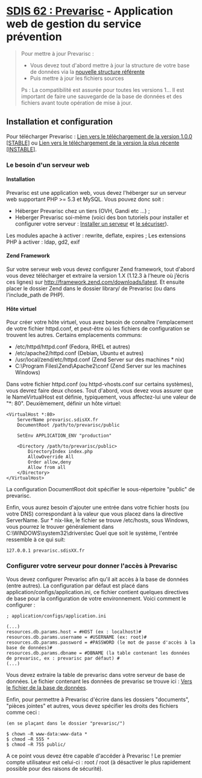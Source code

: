 # [SDIS 62 : Prevarisc](http://sdis62.github.com/prevarisc/) - Application web de gestion du service prévention

> Pour mettre à jour Prevarisc :
> * Vous devez tout d'abord mettre à jour la structure de votre base de données via la [nouvelle structure référente](https://github.com/SDIS62/prevarisc/raw/master/extras/prevarisc.gz)
> * Puis mettre à jour les fichiers sources
>
> Ps : La compatibilité est assurée pour toutes les versions 1.*.*. Il est important de faire une sauvegarde de la base de données et des fichiers avant toute opération de mise à jour.

## Installation et configuration

Pour télécharger Prevarisc : [Lien vers le téléchargement de la version 1.0.0 [STABLE]](https://github.com/SDIS62/prevarisc/tree/v1.0.0) ou [Lien vers le téléchargement de la version la plus récente [INSTABLE]](https://github.com/SDIS62/prevarisc/archive/master.zip).

### Le besoin d'un serveur web

#### Installation

Prevarisc est une application web, vous devez l'héberger sur un serveur web supportant PHP >= 5.3 et MySQL. Vous pouvez donc soit :
* Héberger Prevarisc chez un tiers (OVH, Gandi etc ...) ;
* Heberger Prevarisc soi-même (voici des bon tutoriels pour installer et configurer votre serveur : [Installer un serveur](http://www.siteduzero.com/informatique/tutoriels/apprenez-a-installer-un-serveur-web-sous-debian) et [le sécuriser](http://www.siteduzero.com/informatique/tutoriels/securiser-son-serveur-linux)).

Les modules apache à activer : rewrite, deflate, expires ;
Les extensions PHP à activer : ldap, gd2, exif

#### Zend Framework

Sur votre serveur web vous devez configurer Zend framework, tout d'abord vous devez télécharger et extraire la version 1.X (1.12.3 à l'heure où j’écris ces lignes) sur http://framework.zend.com/downloads/latest. Et ensuite placer le dossier Zend dans le dossier library/ de Prevarisc (ou dans l'include_path de PHP).

#### Hôte virtuel

Pour créer votre hôte virtuel, vous avez besoin de connaître l'emplacement de votre fichier httpd.conf, et peut-être où les fichiers de configuration se trouvent les autres. Certains emplacements communs:

* /etc/httpd/httpd.conf (Fedora, RHEL et autres)
* /etc/apache2/httpd.conf (Debian, Ubuntu et autres)
* /usr/local/zend/etc/httpd.conf (Zend Server sur des machines * nix)
* C:\Program Files\Zend\Apache2\conf (Zend Server sur les machines Windows)

Dans votre fichier httpd.conf (ou httpd-vhosts.conf sur certains systèmes), vous devrez faire deux choses. Tout d'abord, vous devez vous assurer que le NameVirtualHost est définie, typiquement, vous affectez-lui une valeur de "*: 80". Deuxièmement, définir un hôte virtuel:
```
<VirtualHost *:80>
    ServerName prevarisc.sdisXX.fr
    DocumentRoot /path/to/prevarisc/public
 
    SetEnv APPLICATION_ENV "production"
 
    <Directory /path/to/prevarisc/public>
        DirectoryIndex index.php
        AllowOverride All
        Order allow,deny
        Allow from all
    </Directory>
</VirtualHost>
```

La configuration DocumentRoot doit spécifier le sous-répertoire "public" de prevarisc.

Enfin, vous aurez besoin d'ajouter une entrée dans votre fichier hosts (ou votre DNS) correspondant à la valeur que vous placez dans la directive ServerName. Sur * nix-like, le fichier se trouve  /etc/hosts, sous Windows, vous pourrez le trouver généralement dans C:\WINDOWS\system32\drivers\ec Quel que soit le système, l'entrée ressemble à ce qui suit:
```
127.0.0.1 prevarisc.sdisXX.fr
```

### Configurer votre serveur pour donner l'accès à Prevarisc

Vous devez configurer Prevarisc afin qu'il ait accès à la base de données (entre autres). La configuration par défaut est placé dans application/configs/application.ini, ce fichier contient quelques directives de base pour la configuration de votre environnement. Voici comment le configurer :
```
; application/configs/application.ini

(...)
resources.db.params.host = #HOST (ex : localhost)#
resources.db.params.username = #USERNAME (ex: root)#
resources.db.params.password = #PASSWORD (le mot de passe d'accès à la base de données)#
resources.db.params.dbname = #DBNAME (la table contenant les données de prevarisc, ex : prevarisc par défaut) #
(...)
```

Vous devez extraire la table de prevarisc dans votre serveur de base de données. Le fichier contenant les données de prevarisc se trouve ici : [Vers le fichier de la base de données](https://github.com/SDIS62/prevarisc/raw/master/extras/prevarisc.gz).

Enfin, pour permettre à Prevarisc d'écrire dans les dossiers "documents", "pièces jointes" et autres, vous devez spécifier les droits des fichiers comme ceci :

```
(en se plaçant dans le dossier "prevarisc/")

$ chown –R www-data:www-data * 
$ chmod –R 555 *
$ chmod –R 755 public/
```

A ce point vous devez être capable d'accéder à Prevarisc ! Le premier compte utilisateur est celui-ci : root / root (à désactiver le plus rapidement possible pour des raisons de sécurité).
